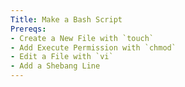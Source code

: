 ```yaml
---
Title: Make a Bash Script
Prereqs:
- Create a New File with `touch`
- Add Execute Permission with `chmod`
- Edit a File with `vi`
- Add a Shebang Line
---
```



